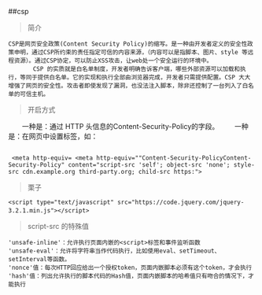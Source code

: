 ##csp

> 简介


```
CSP是网页安全政策(Content Security Policy)的缩写。是一种由开发者定义的安全性政策申明，通过CSP所约束的责任指定可信的内容来源，（内容可以是指脚本、图片、style 等远程资源）。通过CSP协定，可以防止XSS攻击，让web处一个安全运行的环境中。
       CSP 的实质就是白名单制度，开发者明确告诉客户端，哪些外部资源可以加载和执行，等同于提供白名单。它的实现和执行全部由浏览器完成，开发者只需提供配置。CSP 大大增强了网页的安全性。攻击者即使发现了漏洞，也没法注入脚本，除非还控制了一台列入了白名单的可信主机。
```


> 开启方式

　　一种是：通过 HTTP 头信息的Content-Security-Policy的字段。
　　一种是：在网页中设置<meta>标签，如：


```

 <meta http-equiv= <meta http-equiv=""Content-Security-PolicyContent-Security-Policy" content="script-src 'self'; object-src 'none'; style-src cdn.example.org third-party.org; child-src https:">
```

> 栗子


```
<script type="text/javascript" src="https://code.jquery.com/jquery-3.2.1.min.js"></script>　　
```

> script-src 的特殊值


```
'unsafe-inline'：允许执行页面内嵌的<script>标签和事件监听函数
'unsafe-eval'：允许将字符串当作代码执行，比如使用eval、setTimeout、setInterval等函数。
'nonce'值：每次HTTP回应给出一个授权token，页面内嵌脚本必须有这个token，才会执行
'hash'值：列出允许执行的脚本代码的Hash值，页面内嵌脚本的哈希值只有吻合的情况下，才能执行
```

